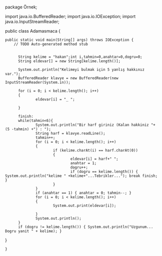 package Örnek;

import java.io.BufferedReader;
import java.io.IOException;
import java.io.InputStreamReader;


public class Adamasmaca {

	public static void main(String[] args) throws IOException {
		// TODO Auto-generated method stub
		
		
		  String kelime = "hakan";int i,tahmin=0,anahtar=0,dogru=0;
          String eldevar[] = new String[kelime.length()];

          System.out.println("Kelimeyi bulmak için 5 yanlış hakkınız var.");
          BufferedReader klavye = new BufferedReader(new InputStreamReader(System.in));

          for (i = 0; i < kelime.length(); i++)
          {
                  eldevar[i] = "_ ";

          }

          finish:
          while(tahmin<6){
                  System.out.println("Bir harf giriniz (Kalan hakkiniz "+(5 -tahmin) +") : ");
                  String harf = klavye.readLine();
                  tahmin++;
                  for (i = 0; i < kelime.length(); i++)
                  {
                          if (kelime.charAt(i) == harf.charAt(0))
                          {
                                  eldevar[i] = harf+" ";
                                  anahtar = 1;
                                  dogru++;
                                  if (dogru == kelime.length()) { System.out.println("kelime " +kelime+"...Tebrikler..."); break finish; }
                          }
                  }
                  if (anahtar == 1) { anahtar = 0; tahmin--; }
                  for (i = 0; i < kelime.length(); i++)
                  {
                          System.out.print(eldevar[i]);

                  }
                  System.out.println();
          }
          if (dogru != kelime.length()) { System.out.println("Uzgunum... Dogru yanit " + kelime); }

  }

		
		
		
		
		

	}



